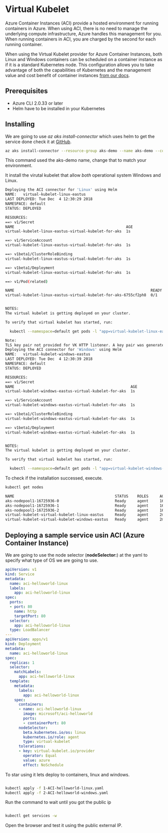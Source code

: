 # Virtual Kubelet

Azure Container Instances (ACI) provide a hosted environment for running containers in Azure. When using ACI, there is no need to manage the underlying compute infrastructure, Azure handles this management for you. When running containers in ACI, you are charged by the second for each running container.

When using the Virtual Kubelet provider for Azure Container Instances, both Linux and Windows containers can be scheduled on a container instance as if it is a standard Kubernetes node. This configuration allows you to take advantage of both the capabilities of Kubernetes and the management value and cost benefit of container instances [from our docs](https://github.com/MicrosoftDocs/azure-docs/blob/master/articles/aks/virtual-kubelet.md).

## Prerequisites

- Azure CLI 2.0.33 or later
- Helm have to be installed in your Kubernetes

## Installing

We are going to use *az aks install-connector* which uses helm to get the service done check it at [GitHub](https://github.com/virtual-kubelet/virtual-kubelet/tree/master/providers/azure).

``` bash
az aks install-connector --resource-group aks-demo --name aks-demo --connector-name virtual-kubelet --os-type Both
```

This command used the aks-demo name, change that to match your environment.

It install the virutal kubelet that allow *both* operational system Windows and Linux.

``` bash
Deploying the ACI connector for 'Linux' using Helm
NAME:   virtual-kubelet-linux-eastus
LAST DEPLOYED: Tue Dec  4 12:30:29 2018
NAMESPACE: default
STATUS: DEPLOYED

RESOURCES:
==> v1/Secret
NAME                                                  AGE
virtual-kubelet-linux-eastus-virtual-kubelet-for-aks  1s

==> v1/ServiceAccount
virtual-kubelet-linux-eastus-virtual-kubelet-for-aks  1s

==> v1beta1/ClusterRoleBinding
virtual-kubelet-linux-eastus-virtual-kubelet-for-aks  1s

==> v1beta1/Deployment
virtual-kubelet-linux-eastus-virtual-kubelet-for-aks  1s

==> v1/Pod(related)

NAME                                                             READY  STATUS             RESTARTS  AGE
virtual-kubelet-linux-eastus-virtual-kubelet-for-aks-6755cf2ph8  0/1    ContainerCreating  0         1s


NOTES:
The virtual kubelet is getting deployed on your cluster.

To verify that virtual kubelet has started, run:

  kubectl --namespace=default get pods -l "app=virtual-kubelet-linux-eastus-virtual-kubelet-for-aks"

Note:
TLS key pair not provided for VK HTTP listener. A key pair was generated for you. This generated key pair is not suitable for production use.
Deploying the ACI connector for 'Windows' using Helm
NAME:   virtual-kubelet-windows-eastus
LAST DEPLOYED: Tue Dec  4 12:30:39 2018
NAMESPACE: default
STATUS: DEPLOYED

RESOURCES:
==> v1/Secret
NAME                                                    AGE
virtual-kubelet-windows-eastus-virtual-kubelet-for-aks  1s

==> v1/ServiceAccount
virtual-kubelet-windows-eastus-virtual-kubelet-for-aks  1s

==> v1beta1/ClusterRoleBinding
virtual-kubelet-windows-eastus-virtual-kubelet-for-aks  1s

==> v1beta1/Deployment
virtual-kubelet-windows-eastus-virtual-kubelet-for-aks  1s


NOTES:
The virtual kubelet is getting deployed on your cluster.

To verify that virtual kubelet has started, run:

  kubectl --namespace=default get pods -l "app=virtual-kubelet-windows-eastus-virtual-kubelet-for-aks"
```

To check if the installation successed, execute.

``` bash
kubectl get nodes

NAME                                             STATUS    ROLES     AGE       VERSION
aks-nodepool1-16725936-0                         Ready     agent     16h       v1.11.5
aks-nodepool1-16725936-1                         Ready     agent     16h       v1.11.5
aks-nodepool1-16725936-2                         Ready     agent     16h       v1.11.5
virtual-kubelet-virtual-kubelet-linux-eastus     Ready     agent     2m        v1.11.2
virtual-kubelet-virtual-kubelet-windows-eastus   Ready     agent     2m        v1.11.2
```

## Deploying a sample service usin ACI (Azure Container Instance)

We are going to use the node selector (**nodeSelector:**) at the yaml to specify what type of OS we are going to use.

```yaml
apiVersion: v1
kind: Service
metadata:
  name: aci-helloworld-linux
  labels:
    app: aci-helloworld-linux
spec:
  ports:
  - port: 80
    name: http
    targetPort: 80
  selector:
    app: aci-helloworld-linux
  type: LoadBalancer
---
apiVersion: apps/v1
kind: Deployment
metadata:
  name: aci-helloworld-linux
spec:
  replicas: 1
  selector:
    matchLabels:
      app: aci-helloworld-linux
  template:
    metadata:
      labels:
        app: aci-helloworld-linux
    spec:
      containers:
      - name: aci-helloworld-linux
        image: microsoft/aci-helloworld
        ports:
        - containerPort: 80
      nodeSelector:
        beta.kubernetes.io/os: linux
        kubernetes.io/role: agent
        type: virtual-kubelet
      tolerations:
      - key: virtual-kubelet.io/provider
        operator: Equal
        value: azure
        effect: NoSchedule
```

To star using it lets deploy to containers, linux and windows.

``` bash

kubectl apply -f 1-ACI-helloworld-linux.yaml
kubectl apply -f 2-ACI-helloworld-windows.yaml

```

Run the command to wait until you got the public ip

``` bash

kubectl get services -w

``` 

Open the browser and test it using the public external IP.